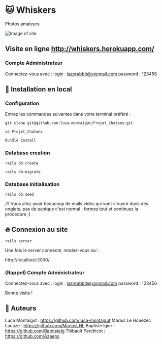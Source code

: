 # 🐱 Whiskers

Photos amateurs 

![Image of site](https://i.imgur.com/mWtKSxf.png)

## Visite en ligne http://whiskers.herokuapp.com/

### Compte Administrateur
Connectez-vous avec :
login : lazyrabbit@yopmail.com
password : 123456


## :wrench: Installation en local

### Configuration
Entrez les commandes suivantes dans votre terminal préféré :

`git clone git@github.com:luca-montaigut/Projet_Chatons.git`

`cd Projet_Chatons`

`bundle install`

### Database creation

`rails db:create`

`rails db:migrate`

### Database initialisation

`rails db:seed`

/!\ Vous allez avoir beaucoup de mails vides qui vont s'ouvrir dans des onglets, pas de panique c'est normal : fermez tout et continuez la procédure ;)

## 🔥 Connexion au site

`rails server`

Une fois le server connecté, rendez-vous sur :

http://localhost:3000/

### (Rappel) Compte Administrateur
Connectez-vous avec :
login : lazyrabbit@yopmail.com
password : 123456

Bonne visite !

## 🐰 Auteurs
Luca Montaigut : https://github.com/luca-montaigut
Marius Le Houezec Lacaze : https://github.com/MariusLHL
Baptiste Igier : https://github.com/BaptisteIg
Thibault Perchicot : https://github.com/Azaeps


